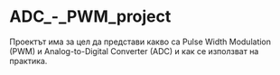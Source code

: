 # ADC_-_PWM_project
Проектът има за цел да представи какво са Pulse Width Modulation (PWM) и Analog-to-Digital Converter (ADC) и как се използват на практика.

